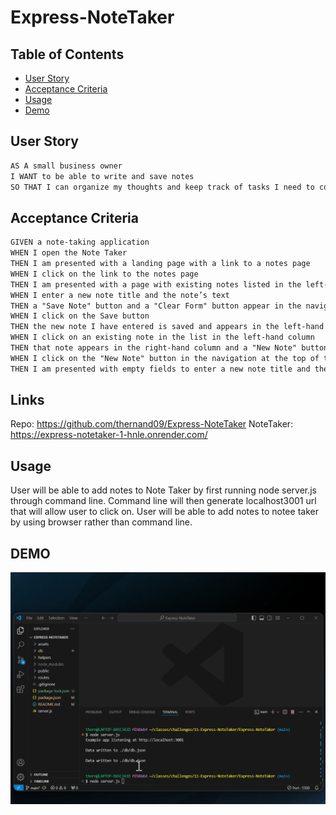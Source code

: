 # Express-NoteTaker

## Table of Contents
* [User Story](#user-story)
* [Acceptance Criteria](#acceptance-criteria)
* [Usage](#usage)
* [Demo](#demo)


## User Story

```md
AS A small business owner
I WANT to be able to write and save notes
SO THAT I can organize my thoughts and keep track of tasks I need to complete
```

## Acceptance Criteria

```md
GIVEN a note-taking application
WHEN I open the Note Taker
THEN I am presented with a landing page with a link to a notes page
WHEN I click on the link to the notes page
THEN I am presented with a page with existing notes listed in the left-hand column, plus empty fields to enter a new note title and the note’s text in the right-hand column
WHEN I enter a new note title and the note’s text
THEN a "Save Note" button and a "Clear Form" button appear in the navigation at the top of the page
WHEN I click on the Save button
THEN the new note I have entered is saved and appears in the left-hand column with the other existing notes and the buttons in the navigation disappear
WHEN I click on an existing note in the list in the left-hand column
THEN that note appears in the right-hand column and a "New Note" button appears in the navigation
WHEN I click on the "New Note" button in the navigation at the top of the page
THEN I am presented with empty fields to enter a new note title and the note’s text in the right-hand column and the button disappears
```

## Links

Repo: https://github.com/thernand09/Express-NoteTaker
NoteTaker: https://express-notetaker-1-hnle.onrender.com/


## Usage

User will be able to add notes to Note Taker by first running node server.js through command line. Command line will then generate localhost3001 url that will allow user to click on. User will be able to add notes to notee taker by using browser rather than command line. 

## DEMO
![Video](./assets/11-Express-NoteTaker.gif)

